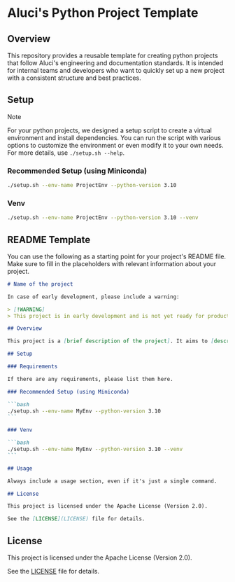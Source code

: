 # Aluci's Python Project Template

## Overview

This repository provides a reusable template for creating python projects that follow Aluci's engineering and documentation standards. It is intended for internal teams and developers who want to quickly set up a new project with a consistent structure and best practices.

## Setup

> [!NOTE]
> For your python projects, we designed a setup script to create a virtual environment and install dependencies. You can run the script with various options to customize the environment or even modify it to your own needs. For more details, use `./setup.sh --help`.

### Recommended Setup (using Miniconda)

```bash
./setup.sh --env-name ProjectEnv --python-version 3.10
```

### Venv

```bash
./setup.sh --env-name ProjectEnv --python-version 3.10 --venv
```

## README Template

You can use the following as a starting point for your project's README file. Make sure to fill in the placeholders with relevant information about your project.

````markdown
# Name of the project

In case of early development, please include a warning:

> [!WARNING]
> This project is in early development and is not yet ready for production use.

## Overview

This project is a [brief description of the project]. It aims to [describe the main goal or functionality of the project].

## Setup

### Requirements

If there are any requirements, please list them here.

### Recommended Setup (using Miniconda)

```bash
./setup.sh --env-name MyEnv --python-version 3.10
```

### Venv

```bash
./setup.sh --env-name MyEnv --python-version 3.10 --venv
```

## Usage

Always include a usage section, even if it's just a single command.

## License

This project is licensed under the Apache License (Version 2.0).

See the [LICENSE](LICENSE) file for details.
````

## License

This project is licensed under the Apache License (Version 2.0).

See the [LICENSE](LICENSE) file for details.
